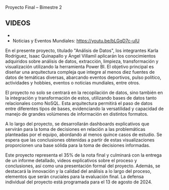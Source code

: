 Proyecto Final – Bimestre 2

VIDEOS
-
-
- Noticias y Eventos Mundiales: https://youtu.be/bLGqD7c-uIU

En el presente proyecto, titulado "Análisis de Datos", los integrantes Karla Rodríguez, Isaac Quinapallo y Ángel Villamil aplicarán los conocimientos adquiridos sobre análisis de datos, extracción, limpieza, transformación y visualización utilizando la herramienta Power BI. El objetivo principal es diseñar una arquitectura compleja que integre al menos diez fuentes de datos de temáticas diversas, abarcando eventos deportivos, pulso político, actividades y hobbies, eventos o noticias mundiales, entre otros.

El proyecto no solo se centrará en la recopilación de datos, sino también en la integración y transformación de estos, utilizando bases de datos tanto relacionales como NoSQL. Esta arquitectura permitirá el paso de datos entre diferentes tipos de bases, evidenciando la versatilidad y capacidad de manejo de grandes volúmenes de información en distintos formatos.

A lo largo del proyecto, se desarrollarán dashboards explicativos que servirán para la toma de decisiones en relación a las problemáticas planteadas por el equipo, abordando al menos quince casos de estudio. Se espera que las conclusiones obtenidas a partir de estas visualizaciones proporcionen una base sólida para la toma de decisiones informadas.

Este proyecto representa el 35% de la nota final y culminará con la entrega de un informe detallado, videos explicativos sobre el proceso y conclusiones, así como una presentación formal del proyecto. Además, se destacará la innovación y la calidad del análisis a lo largo del proceso, elementos que serán cruciales para la evaluación final. La defensa individual del proyecto está programada para el 13 de agosto de 2024.
